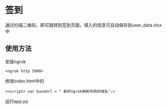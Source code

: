 # 签到
通过扫描二维码，即可跳转到签到页面，填入的信息可自动保存到user_data.xlsx中
## 使用方法
安装ngrok

`<ngrok http 5000>`

修改index.html中的

`<<script>
        var baseUrl = " 新的ngrok映射外网的域名";>`

运行app.py
